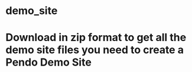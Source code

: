 # demo_site
# Download in zip format to get all the demo site files you need to create a Pendo Demo Site
